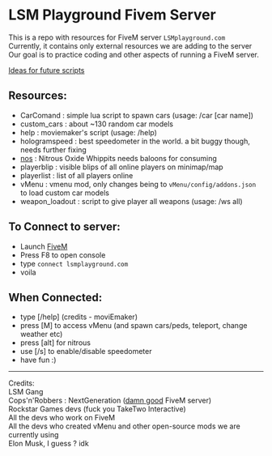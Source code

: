 # LSM Playground Fivem Server

This is a repo with resources for FiveM server `LSMplayground.com`<br />
Currently, it contains only external resources we are adding to the server<br />
Our goal is to practice coding and other aspects of running a FiveM server.<br />

[Ideas for future scripts](IDEAS.md)

## Resources:
- CarComand : simple lua script to spawn cars (usage: /car [car name])
- custom_cars : about ~130 random car models
- help : moviemaker's script (usage: /help)
- hologramspeed : best speedometer in the world. a bit buggy though, needs further fixing
- [nos](resources/nos/README.md) : Nitrous Oxide Whippits needs baloons for consuming
- playerblip : visible blips of all online players on minimap/map
- playerlist : list of all players online
- vMenu : vmenu mod, only changes being to `vMenu/config/addons.json` to load custom car models
- weapon_loadout : script to give player all weapons (usage: /ws all)

## To Connect to server:
 - Launch [FiveM](https://fivem.net/)
 - Press F8 to open console
 - type `connect lsmplayground.com`
 - voila

## When Connected:
 - type [/help] (credits - moviEmaker)
 - press [M] to access vMenu (and spawn cars/peds, teleport, change weather etc)
 - press [alt] for nitrous
 - use [/s] to enable/disable speedometer
 - have fun :)

---

Credits: <br />
LSM Gang <br />
Cops'n'Robbers : NextGeneration ([damn good](https://cnr.ng) FiveM server) <br />
Rockstar Games devs (fuck you TakeTwo Interactive)<br />
All the devs who work on FiveM<br />
All the devs who created vMenu and other open-source mods we are currently using<br />
Elon Musk, I guess ? idk 
